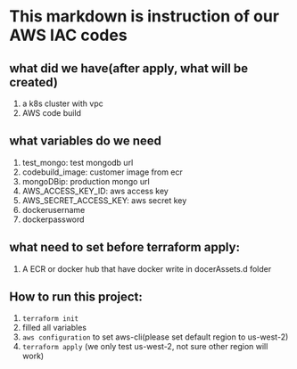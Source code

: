 # This markdown is instruction of our AWS IAC codes
## what did we have(after apply, what will be created)
1. a k8s cluster with vpc
2. AWS code build
## what variables do we need
1. test_mongo: test mongodb url
2. codebuild_image: customer image from ecr
3. mongoDBip: production mongo url
4. AWS_ACCESS_KEY_ID: aws access key
5. AWS_SECRET_ACCESS_KEY: aws secret key
6. dockerusername
7. dockerpassword
## what need to set before terraform apply:
1. A ECR or docker hub that have docker write in docerAssets.d folder
## How to run this project:
1. `terraform init`
2. filled all variables
3. `aws configuration` to set aws-cli(please set default region to us-west-2)
4. `terraform apply` (we only test us-west-2, not sure other region will work)
